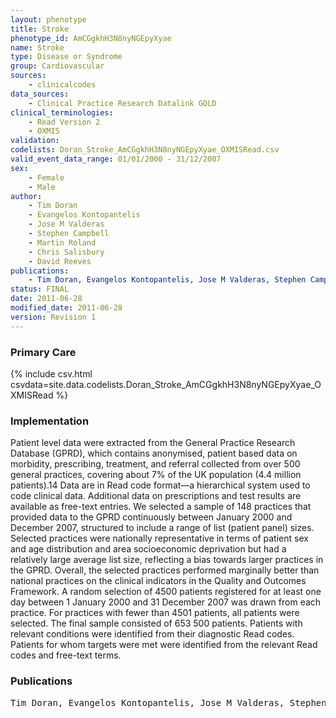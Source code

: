 ```yaml
---
layout: phenotype
title: Stroke
phenotype_id: AmCGgkhH3N8nyNGEpyXyae
name: Stroke
type: Disease or Syndrome
group: Cardiovascular
sources: 
    - clinicalcodes
data_sources:
    - Clinical Practice Research Datalink GOLD
clinical_terminologies:
    - Read Version 2
    - OXMIS
validation:
codelists: Doran_Stroke_AmCGgkhH3N8nyNGEpyXyae_OXMISRead.csv
valid_event_data_range: 01/01/2000 - 31/12/2007 
sex:
    - Female
    - Male
author:
    - Tim Doran
    - Evangelos Kontopantelis
    - Jose M Valderas
    - Stephen Campbell
    - Martin Roland
    - Chris Salisbury
    - David Reeves
publications:
    - Tim Doran, Evangelos Kontopantelis, Jose M Valderas, Stephen Campbell, Martin Roland, Chris Salisbury, David Reeves, Effect of financial incentives on incentivised and non-incentivised clinical activities: longitudinal analysis of data from the UK Quality and Outcomes Framework. BMJ, 342:d3590, 2011.
status: FINAL
date: 2011-06-28
modified_date: 2011-06-28
version: Revision 1
---
```



### Primary Care

{% include csv.html csvdata=site.data.codelists.Doran_Stroke_AmCGgkhH3N8nyNGEpyXyae_OXMISRead %}

### Implementation

Patient level data were extracted from the General Practice Research Database (GPRD), which contains anonymised, patient based data on morbidity, prescribing, treatment, and referral collected from over 500 general practices, covering about 7% of the UK population (4.4 million patients).14 Data are in Read code format—a hierarchical system used to code clinical data. Additional data on prescriptions and test results are available as free-text entries. We selected a sample of 148 practices that provided data to the GPRD continuously between January 2000 and December 2007, structured to include a range of list (patient panel) sizes. Selected practices were nationally representative in terms of patient sex and age distribution and area socioeconomic deprivation but had a relatively large average list size, reflecting a bias towards larger practices in the GPRD. Overall, the selected practices performed marginally better than national practices on the clinical indicators in the Quality and Outcomes Framework. A random selection of 4500 patients registered for at least one day between 1 January 2000 and 31 December 2007 was drawn from each practice. For practices with fewer than 4501 patients, all patients were selected. The final sample consisted of 653 500 patients. Patients with relevant conditions were identified from their diagnostic Read codes. Patients for whom targets were met were identified from the relevant Read codes and free-text terms.

### Publications

<pre>
Tim Doran, Evangelos Kontopantelis, Jose M Valderas, Stephen Campbell, Martin Roland, Chris Salisbury, David Reeves, Effect of financial incentives on incentivised and non-incentivised clinical activities: longitudinal analysis of data from the UK Quality and Outcomes Framework. BMJ, 342:d3590, 2011.
</pre>

